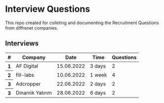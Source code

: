 # Interview Questions

This repo created for colleting and documenting the Recruitment Questions from diffrenet companies.

## Interviews

<table class="table table-striped-columns">
  <thead>
    <tr>
      <th scope="col">#</th>
      <th scope="col">Company</th>
      <th scope="col">Date</th>
      <th scope="col">Time</th>
      <th scope="col">Questions</th>
    </tr>
  </thead>
  <tbody>
    <tr>
      <th scope="row">1</th>
      <td>AF Digital</td>
      <td>15.06.2022</td>
      <td>3 days</td>
       <td>2</td>
    </tr>
    <tr>
      <th scope="row">2</th>
      <td>fill-labs</td>
      <td>10.06.2022</td>
      <td>1 week</td>
         <td>4</td>
    </tr>
    <tr>
      <th scope="row">3</th>
      <td>Adcropper</td>
      <td>22.06.2022</td>
       <td>2 days</td>
       <td>2</td>
    </tr>
     <tr>
      <th scope="row">3</th>
      <td>Dinamik Yatırım</td>
      <td>28.06.2022</td>
       <td>6 days</td>
       <td>2</td>
    </tr>
  </tbody>
</table>
